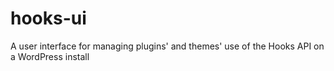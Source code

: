 hooks-ui
========

A user interface for managing plugins' and themes' use of the Hooks API on a WordPress install
